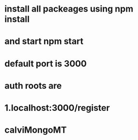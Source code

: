 # install all packeages using npm install
# and start npm start
# default port is 3000

# auth roots are

# 1.localhost:3000/register

  # calviMongoMT
